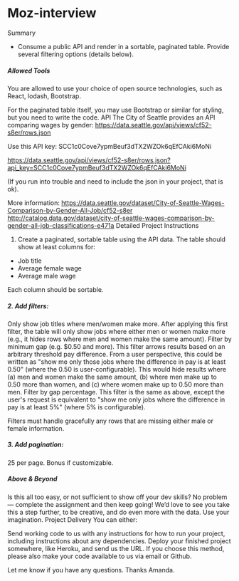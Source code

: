 # Moz-interview


Summary
* Consume a public API and render in a sortable, paginated table. Provide several filtering options (details below).

##### Allowed Tools
You are allowed to use your choice of open source technologies, such as React, lodash, Bootstrap.

For the paginated table itself, you may use Bootstrap or similar for styling, but you need to write the code.
API
The City of Seattle provides an API comparing wages by gender:
https://data.seattle.gov/api/views/cf52-s8er/rows.json

Use this API key: SCC1c0Cove7ypmBeuf3dTX2WZOk6qEfCAki6MoNi

https://data.seattle.gov/api/views/cf52-s8er/rows.json?api_key=SCC1c0Cove7ypmBeuf3dTX2WZOk6qEfCAki6MoNi

(If you run into trouble and need to include the json in your project, that is ok).

More information:
https://data.seattle.gov/dataset/City-of-Seattle-Wages-Comparison-by-Gender-All-Job/cf52-s8er
http://catalog.data.gov/dataset/city-of-seattle-wages-comparison-by-gender-all-job-classifications-e471a
Detailed Project Instructions

1. Create a paginated, sortable table using the API data. The table should show at least columns for:
* Job title
* Average female wage
* Average male wage

Each column should be sortable.

##### 2. Add filters:

Only show job titles where men/women make more. After applying this first filter, the table will only show jobs where either men or women make more (e.g., it hides rows where men and women make the same amount).
Filter by minimum gap (e.g. $0.50 and more). This filter arrows results based on an arbitrary threshold pay difference. From a user perspective, this could be written as "show me only those jobs where the difference in pay is at least 0.50" (where the 0.50 is user-configurable). This would hide results where (a) men and women make the same amount, (b) where men make up to 0.50 more than women, and (c) where women make up to 0.50 more than men.
Filter by gap percentage. This filter is the same as above, except the user's request is equivalent to "show me only jobs where the difference in pay is at least 5%" (where 5% is configurable).

Filters must handle gracefully any rows that are missing either male or female information.

##### 3. Add pagination:
25 per page. Bonus if customizable.

##### Above & Beyond
Is this all too easy, or not sufficient to show off your dev skills? No problem — complete the assignment and then keep going! We’d love to see you take this a step further, to be creative, and do even more with the data. Use your imagination.
Project Delivery
You can either:

Send working code to us with any instructions for how to run your project, including instructions about any dependencies.
Deploy your finished project somewhere, like Heroku, and send us the URL. If you choose this method, please also make your code available to us via email or Github.

Let me know if you have any questions. Thanks Amanda.
